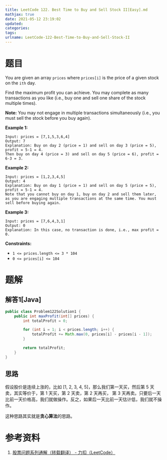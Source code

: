 ```yaml
---
title: LeetCode 122. Best Time to Buy and Sell Stock II[Easy].md
mathjax: true
date: 2021-05-12 23:19:02
updated:
categories:
tags:
urlname: LeetCode-122-Best-Time-to-Buy-and-Sell-Stock-II
---
```




<!-- more -->



# 题目

You are given an array `prices` where `prices[i]` is the price of a given stock on the `ith` day.

Find the maximum profit you can achieve. You may complete as many transactions as you like (i.e., buy one and sell one share of the stock multiple times).

**Note:** You may not engage in multiple transactions simultaneously (i.e., you must sell the stock before you buy again).

 

**Example 1:**

```
Input: prices = [7,1,5,3,6,4]
Output: 7
Explanation: Buy on day 2 (price = 1) and sell on day 3 (price = 5), profit = 5-1 = 4.
Then buy on day 4 (price = 3) and sell on day 5 (price = 6), profit = 6-3 = 3.
```

**Example 2:**

```
Input: prices = [1,2,3,4,5]
Output: 4
Explanation: Buy on day 1 (price = 1) and sell on day 5 (price = 5), profit = 5-1 = 4.
Note that you cannot buy on day 1, buy on day 2 and sell them later, as you are engaging multiple transactions at the same time. You must sell before buying again.
```

**Example 3:**

```
Input: prices = [7,6,4,3,1]
Output: 0
Explanation: In this case, no transaction is done, i.e., max profit = 0.
```

 

**Constraints:**

- `1 <= prices.length <= 3 * 104`
- `0 <= prices[i] <= 104`



# 题解

## 解答1[Java]

```java
public class Problem122Solution1 {
    public int maxProfit(int[] prices) {
        int totalProfit = 0;

        for (int i = 1; i < prices.length; i++) {
            totalProfit += Math.max(0, prices[i] - prices[i - 1]);
        }

        return totalProfit;
    }
}
```



## 思路

假设股价是连续上涨的，比如 [1, 2, 3, 4, 5]，那么我们第一天买，然后第 5 天卖，其实等价于，第 1 天买，第 2 天卖，第 2 天再买， 第 3 天再卖。只要后一天比前一天价格高，我们就做操作。反之，如果后一天比前一天估计低，我们就不操作。

这种思路其实就是**贪心算法**的思路。





# 参考资料

1. [股票问题系列通解（转载翻译） - 力扣（LeetCode）](https://leetcode-cn.com/circle/article/qiAgHn/)

